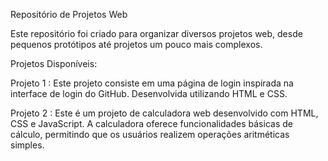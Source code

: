 Repositório de Projetos Web

Este repositório foi criado para organizar diversos projetos web, desde pequenos protótipos até projetos um pouco mais complexos.


Projetos Disponíveis:

  Projeto 1 : Este projeto consiste em uma página de login inspirada na interface de login do GitHub. Desenvolvida utilizando HTML e CSS.
  
  Projeto 2 : Este é um projeto de calculadora web desenvolvido com HTML, CSS e JavaScript. A calculadora oferece funcionalidades básicas de cálculo, permitindo que os usuários realizem operações aritméticas simples. 
